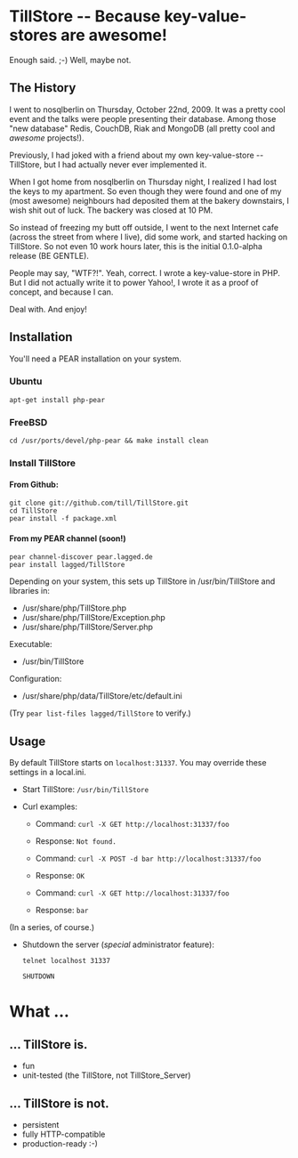 # TillStore -- Because key-value-stores are awesome!

Enough said. ;-) Well, maybe not.

## The History

I went to nosqlberlin on Thursday, October 22nd, 2009. It was a pretty cool event and
the talks were people presenting their database. Among those "new database" Redis,
CouchDB, Riak and MongoDB (all pretty cool and _awesome_ projects!).

Previously, I had joked with a friend about my own key-value-store -- TillStore, but
I had actually never ever implemented it.

When I got home from nosqlberlin on Thursday night, I realized I had lost the keys to
my apartment. So even though they were found and one of my (most awesome) neighbours
had deposited them at the bakery downstairs, I wish shit out of luck. The backery was
closed at 10 PM.

So instead of freezing my butt off outside, I went to the next Internet cafe (across
the street from where I live), did some work, and started hacking on TillStore. So
not even 10 work hours later, this is the initial 0.1.0-alpha release (BE GENTLE).

People may say, "WTF?!". Yeah, correct. I wrote a key-value-store in PHP. But I did
not actually write it to power Yahoo!, I wrote it as a proof of concept, and because
I can.

Deal with. And enjoy!

## Installation

You'll need a PEAR installation on your system.

### Ubuntu

    apt-get install php-pear

### FreeBSD

    cd /usr/ports/devel/php-pear && make install clean

### Install TillStore

#### From Github:

    git clone git://github.com/till/TillStore.git
    cd TillStore
    pear install -f package.xml

#### From my PEAR channel (soon!)

    pear channel-discover pear.lagged.de
    pear install lagged/TillStore

Depending on your system, this sets up TillStore in /usr/bin/TillStore and libraries in:

 * /usr/share/php/TillStore.php
 * /usr/share/php/TillStore/Exception.php
 * /usr/share/php/TillStore/Server.php

Executable:
 
 * /usr/bin/TillStore

Configuration:

 * /usr/share/php/data/TillStore/etc/default.ini

(Try `pear list-files lagged/TillStore` to verify.)

## Usage

By default TillStore starts on `localhost:31337`. You may override these settings in a local.ini.

 * Start TillStore: `/usr/bin/TillStore`
 * Curl examples:

    * Command: `curl -X GET http://localhost:31337/foo`
    * Response: `Not found.`

    * Command: `curl -X POST -d bar http://localhost:31337/foo`
    * Response: `OK`

    * Command: `curl -X GET http://localhost:31337/foo`
    * Response: `bar`

 (In a series, of course.)

 * Shutdown the server (_special_ administrator feature):

    `telnet localhost 31337`

    `SHUTDOWN`

# What ...

## ... TillStore is.

 * fun
 * unit-tested (the TillStore, not TillStore_Server)

## ... TillStore is not.

 * persistent
 * fully HTTP-compatible
 * production-ready :-)